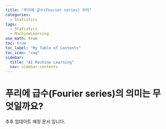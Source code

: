 ```yaml
---
title: "푸리에 급수(Fourier series) 의미" 
categories:
  - Statistics
tags:
  - Statistics
  - MachineLearning
use_math: true
toc: true
toc_label: "My Table of Contents"
toc_icon: "cog"
sidebar:
  title: "AI Machine Learning"
  nav: sidebar-contents
---
```


# 푸리에 급수(Fourier series)의 의미는 무엇일까요?

추후 업데이트 예정 문서 입니다.  
